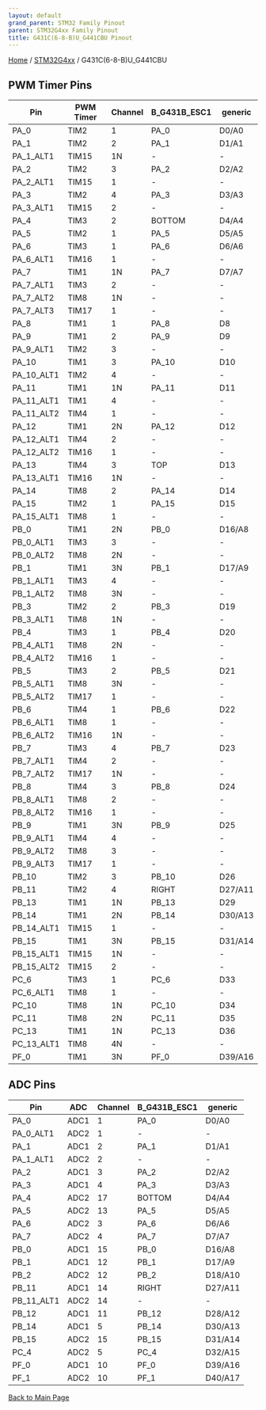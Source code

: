 ```yaml
---
layout: default
grand_parent: STM32 Family Pinout
parent: STM32G4xx Family Pinout
title: G431C(6-8-B)U_G441CBU Pinout
---
```


[Home](../../index.md) / [STM32G4xx](../index.md) / G431C(6-8-B)U_G441CBU

## PWM Timer Pins

| Pin | PWM Timer | Channel | B_G431B_ESC1 | generic |
| --- | --- | --- | --- | --- |
| PA_0 | TIM2 | 1 | PA_0 | D0/A0 |
| PA_1 | TIM2 | 2 | PA_1 | D1/A1 |
| PA_1_ALT1 | TIM15 | 1N | - | - |
| PA_2 | TIM2 | 3 | PA_2 | D2/A2 |
| PA_2_ALT1 | TIM15 | 1 | - | - |
| PA_3 | TIM2 | 4 | PA_3 | D3/A3 |
| PA_3_ALT1 | TIM15 | 2 | - | - |
| PA_4 | TIM3 | 2 | BOTTOM | D4/A4 |
| PA_5 | TIM2 | 1 | PA_5 | D5/A5 |
| PA_6 | TIM3 | 1 | PA_6 | D6/A6 |
| PA_6_ALT1 | TIM16 | 1 | - | - |
| PA_7 | TIM1 | 1N | PA_7 | D7/A7 |
| PA_7_ALT1 | TIM3 | 2 | - | - |
| PA_7_ALT2 | TIM8 | 1N | - | - |
| PA_7_ALT3 | TIM17 | 1 | - | - |
| PA_8 | TIM1 | 1 | PA_8 | D8 |
| PA_9 | TIM1 | 2 | PA_9 | D9 |
| PA_9_ALT1 | TIM2 | 3 | - | - |
| PA_10 | TIM1 | 3 | PA_10 | D10 |
| PA_10_ALT1 | TIM2 | 4 | - | - |
| PA_11 | TIM1 | 1N | PA_11 | D11 |
| PA_11_ALT1 | TIM1 | 4 | - | - |
| PA_11_ALT2 | TIM4 | 1 | - | - |
| PA_12 | TIM1 | 2N | PA_12 | D12 |
| PA_12_ALT1 | TIM4 | 2 | - | - |
| PA_12_ALT2 | TIM16 | 1 | - | - |
| PA_13 | TIM4 | 3 | TOP | D13 |
| PA_13_ALT1 | TIM16 | 1N | - | - |
| PA_14 | TIM8 | 2 | PA_14 | D14 |
| PA_15 | TIM2 | 1 | PA_15 | D15 |
| PA_15_ALT1 | TIM8 | 1 | - | - |
| PB_0 | TIM1 | 2N | PB_0 | D16/A8 |
| PB_0_ALT1 | TIM3 | 3 | - | - |
| PB_0_ALT2 | TIM8 | 2N | - | - |
| PB_1 | TIM1 | 3N | PB_1 | D17/A9 |
| PB_1_ALT1 | TIM3 | 4 | - | - |
| PB_1_ALT2 | TIM8 | 3N | - | - |
| PB_3 | TIM2 | 2 | PB_3 | D19 |
| PB_3_ALT1 | TIM8 | 1N | - | - |
| PB_4 | TIM3 | 1 | PB_4 | D20 |
| PB_4_ALT1 | TIM8 | 2N | - | - |
| PB_4_ALT2 | TIM16 | 1 | - | - |
| PB_5 | TIM3 | 2 | PB_5 | D21 |
| PB_5_ALT1 | TIM8 | 3N | - | - |
| PB_5_ALT2 | TIM17 | 1 | - | - |
| PB_6 | TIM4 | 1 | PB_6 | D22 |
| PB_6_ALT1 | TIM8 | 1 | - | - |
| PB_6_ALT2 | TIM16 | 1N | - | - |
| PB_7 | TIM3 | 4 | PB_7 | D23 |
| PB_7_ALT1 | TIM4 | 2 | - | - |
| PB_7_ALT2 | TIM17 | 1N | - | - |
| PB_8 | TIM4 | 3 | PB_8 | D24 |
| PB_8_ALT1 | TIM8 | 2 | - | - |
| PB_8_ALT2 | TIM16 | 1 | - | - |
| PB_9 | TIM1 | 3N | PB_9 | D25 |
| PB_9_ALT1 | TIM4 | 4 | - | - |
| PB_9_ALT2 | TIM8 | 3 | - | - |
| PB_9_ALT3 | TIM17 | 1 | - | - |
| PB_10 | TIM2 | 3 | PB_10 | D26 |
| PB_11 | TIM2 | 4 | RIGHT | D27/A11 |
| PB_13 | TIM1 | 1N | PB_13 | D29 |
| PB_14 | TIM1 | 2N | PB_14 | D30/A13 |
| PB_14_ALT1 | TIM15 | 1 | - | - |
| PB_15 | TIM1 | 3N | PB_15 | D31/A14 |
| PB_15_ALT1 | TIM15 | 1N | - | - |
| PB_15_ALT2 | TIM15 | 2 | - | - |
| PC_6 | TIM3 | 1 | PC_6 | D33 |
| PC_6_ALT1 | TIM8 | 1 | - | - |
| PC_10 | TIM8 | 1N | PC_10 | D34 |
| PC_11 | TIM8 | 2N | PC_11 | D35 |
| PC_13 | TIM1 | 1N | PC_13 | D36 |
| PC_13_ALT1 | TIM8 | 4N | - | - |
| PF_0 | TIM1 | 3N | PF_0 | D39/A16 |


## ADC Pins

| Pin | ADC | Channel | B_G431B_ESC1 | generic |
| --- | --- | --- | --- | --- |
| PA_0 | ADC1 | 1 | PA_0 | D0/A0 |
| PA_0_ALT1 | ADC2 | 1 | - | - |
| PA_1 | ADC1 | 2 | PA_1 | D1/A1 |
| PA_1_ALT1 | ADC2 | 2 | - | - |
| PA_2 | ADC1 | 3 | PA_2 | D2/A2 |
| PA_3 | ADC1 | 4 | PA_3 | D3/A3 |
| PA_4 | ADC2 | 17 | BOTTOM | D4/A4 |
| PA_5 | ADC2 | 13 | PA_5 | D5/A5 |
| PA_6 | ADC2 | 3 | PA_6 | D6/A6 |
| PA_7 | ADC2 | 4 | PA_7 | D7/A7 |
| PB_0 | ADC1 | 15 | PB_0 | D16/A8 |
| PB_1 | ADC1 | 12 | PB_1 | D17/A9 |
| PB_2 | ADC2 | 12 | PB_2 | D18/A10 |
| PB_11 | ADC1 | 14 | RIGHT | D27/A11 |
| PB_11_ALT1 | ADC2 | 14 | - | - |
| PB_12 | ADC1 | 11 | PB_12 | D28/A12 |
| PB_14 | ADC1 | 5 | PB_14 | D30/A13 |
| PB_15 | ADC2 | 15 | PB_15 | D31/A14 |
| PC_4 | ADC2 | 5 | PC_4 | D32/A15 |
| PF_0 | ADC1 | 10 | PF_0 | D39/A16 |
| PF_1 | ADC2 | 10 | PF_1 | D40/A17 |


[Back to Main Page](../../index.md)